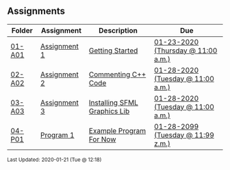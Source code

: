 ## Assignments
| Folder | Assignment | Description | Due|
 | ------------|------------|------------|------------|
 | [01-A01](https://github.com/rugbyprof/2143-Object-Oriented-Programming/tree/master/Assignments/01-A01) | [ Assignment 1 ](https://github.com/rugbyprof/2143-Object-Oriented-Programming/tree/master/Assignments/01-A01) | [ Getting Started](https://github.com/rugbyprof/2143-Object-Oriented-Programming/tree/master/Assignments/01-A01) | [01-23-2020 (Thursday @ 11:00 a.m.)](https://github.com/rugbyprof/2143-Object-Oriented-Programming/tree/master/Assignments/01-A01) |
 | [02-A02](https://github.com/rugbyprof/2143-Object-Oriented-Programming/tree/master/Assignments/02-A02) | [ Assignment 2 ](https://github.com/rugbyprof/2143-Object-Oriented-Programming/tree/master/Assignments/02-A02) | [ Commenting C++ Code](https://github.com/rugbyprof/2143-Object-Oriented-Programming/tree/master/Assignments/02-A02) | [01-28-2020 (Tuesday @ 11:00 a.m.)](https://github.com/rugbyprof/2143-Object-Oriented-Programming/tree/master/Assignments/02-A02) |
 | [03-A03](https://github.com/rugbyprof/2143-Object-Oriented-Programming/tree/master/Assignments/03-A03) | [ Assignment 3 ](https://github.com/rugbyprof/2143-Object-Oriented-Programming/tree/master/Assignments/03-A03) | [ Installing SFML Graphics Lib](https://github.com/rugbyprof/2143-Object-Oriented-Programming/tree/master/Assignments/03-A03) | [01-28-2020 (Tuesday @ 11:00 a.m.)](https://github.com/rugbyprof/2143-Object-Oriented-Programming/tree/master/Assignments/03-A03) |
 | [04-P01](https://github.com/rugbyprof/2143-Object-Oriented-Programming/tree/master/Assignments/04-P01) | [ Program 1 ](https://github.com/rugbyprof/2143-Object-Oriented-Programming/tree/master/Assignments/04-P01) | [ Example Program For Now](https://github.com/rugbyprof/2143-Object-Oriented-Programming/tree/master/Assignments/04-P01) | [01-28-2099 (Tuesday @ 11:99 z.m.)](https://github.com/rugbyprof/2143-Object-Oriented-Programming/tree/master/Assignments/04-P01) |

<sup>Last Updated: 2020-01-21 (Tue @ 12:18)</sup>